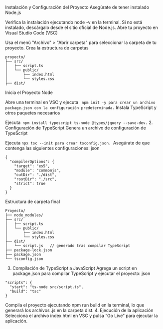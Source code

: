 Instalación y Configuración del Proyecto
Asegúrate de tener instalado Node.js

Verifica la instalación ejecutando node -v en la terminal. Si no está instalado, descárgalo desde el sitio oficial de Node.js.
Abre tu proyecto en Visual Studio Code (VSC)

Usa el menú "Archivo" > "Abrir carpeta" para seleccionar la carpeta de tu proyecto.
Crea la estructura de carpetas


```
proyecto/
├── src/
│   ├── script.ts
│   └── public/
│       ├── index.html
│       └── styles.css
├── dist/
```
Inicia el Proyecto Node

Abre una terminal en VSC y ejecuta
``` npm init -y para crear un archivo package.json con la configuración predeterminada.```
Instala TypeScript y otros paquetes necesarios

Ejecuta``` npm install typescript ts-node @types/jquery --save-dev.```
2. Configuración de TypeScript
Genera un archivo de configuración de TypeScript

Ejecuta ```npx tsc --init para crear tsconfig.json. ```Asegúrate de que contenga las siguientes configuraciones:
json

```
{
  "compilerOptions": {
    "target": "es5",
    "module": "commonjs",
    "outDir": "./dist",
    "rootDir": "./src",
    "strict": true
  }
}
```
Estructura de carpeta final


```
Proyecto/
├── node_modules/
├── src/
│   ├── script.ts
│   └── public/
│       ├── index.html
│       └── styles.css
├── dist/
│   └── script.js   // generado tras compilar TypeScript
├── package-lock.json
├── package.json
└── tsconfig.json
```
3. Compilación de TypeScript a JavaScript
Agrega un script en package.json para compilar TypeScript y ejecutar el proyecto:
json

```
"scripts": {
  "start": "ts-node src/script.ts",
  "build": "tsc"
}
```
Compila el proyecto ejecutando npm run build en la terminal, lo que generará los archivos .js en la carpeta dist.
4. Ejecución de la aplicación
Selecciona el archivo index.html en VSC y pulsa “Go Live” para ejecutar la aplicación.
